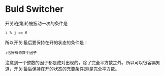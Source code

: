 # Buld Switcher

开关i在第j轮被扳动一次的条件是 

```
i % j == 0
```

所以开关i最后要保持在开的状态的条件是：

```
i恰好有奇数个因子
```

注意到一个整数的因子都是成对出现的，除了完全平方数之外。所以可以很容易知道，开关i最后保持在开的状态的充要条件是i是完全平方数。
